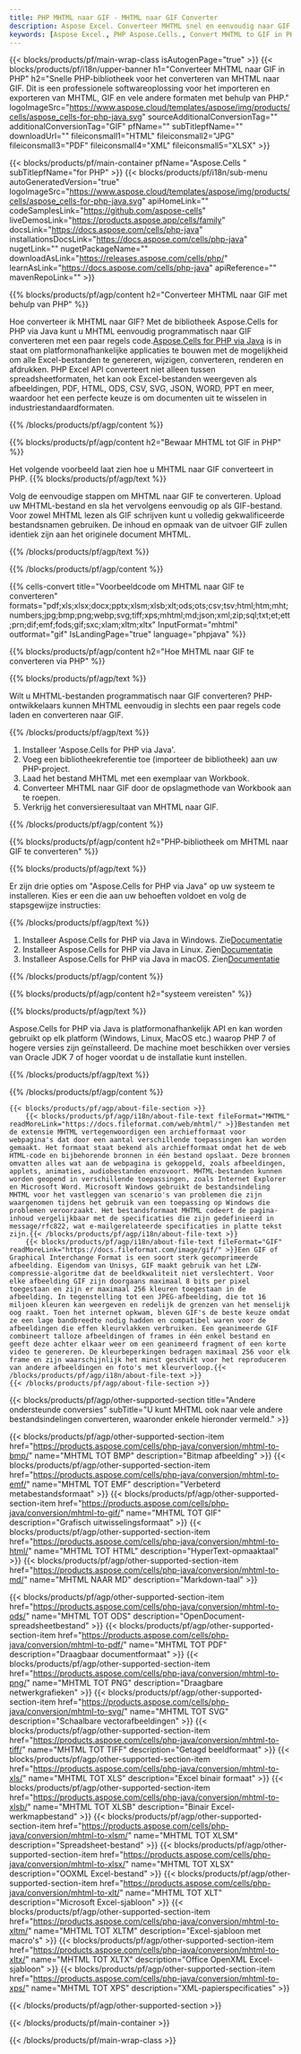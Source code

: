 ```yaml
---
title: PHP MHTML naar GIF - MHTML naar GIF Converter
description: Aspose Excel. Converteer MHTML snel en eenvoudig naar GIF met Aspose.Cells. PHP MHTML naar GIF. PHP Bewaar MHTML naar GIF. Sla MHTML op als GIF met behulp van PHP.
keywords: [Aspose Excel., PHP Aspose.Cells., Convert MHTML to GIF in PHP., Save MHTML to GIF using PHP., PHP MHTML to GIF saveformat., MHTML to GIF Converter., PHP Save MHTML as GIF]
---
```

{{< blocks/products/pf/main-wrap-class isAutogenPage="true" >}}
{{< blocks/products/pf/i18n/upper-banner h1="Converteer MHTML naar GIF in PHP" h2="Snelle PHP-bibliotheek voor het converteren van MHTML naar GIF. Dit is een professionele softwareoplossing voor het importeren en exporteren van MHTML, GIF en vele andere formaten met behulp van PHP." logoImageSrc="https://www.aspose.cloud/templates/aspose/img/products/cells/aspose_cells-for-php-java.svg" sourceAdditionalConversionTag="" additionalConversionTag="GIF" pfName="" subTitlepfName="" downloadUrl="" fileiconsmall1="HTML" fileiconsmall2="JPG" fileiconsmall3="PDF" fileiconsmall4="XML" fileiconsmall5="XLSX" >}}

{{< blocks/products/pf/main-container pfName="Aspose.Cells " subTitlepfName="for PHP" >}}
{{< blocks/products/pf/i18n/sub-menu autoGeneratedVersion="true" logoImageSrc="https://www.aspose.cloud/templates/aspose/img/products/cells/aspose_cells-for-php-java.svg" apiHomeLink="" codeSamplesLink="https://github.com/aspose-cells" liveDemosLink="https://products.aspose.app/cells/family" docsLink="https://docs.aspose.com/cells/php-java" installationsDocsLink="https://docs.aspose.com/cells/php-java" nugetLink="" nugetPackageName="" downloadAsLink="https://releases.aspose.com/cells/php/" learnAsLink="https://docs.aspose.com/cells/php-java" apiReference="" mavenRepoLink="" >}}


{{% blocks/products/pf/agp/content h2="Converteer MHTML naar GIF met behulp van PHP" %}}

 Hoe converteer ik MHTML naar GIF? Met de bibliotheek Aspose.Cells for PHP via Java kunt u MHTML eenvoudig programmatisch naar GIF converteren met een paar regels code.[Aspose.Cells for PHP via Java](https://products.aspose.com/cells/php-java/) is in staat om platformonafhankelijke applicaties te bouwen met de mogelijkheid om alle Excel-bestanden te genereren, wijzigen, converteren, renderen en afdrukken. PHP Excel API converteert niet alleen tussen spreadsheetformaten, het kan ook Excel-bestanden weergeven als afbeeldingen, PDF, HTML, ODS, CSV, SVG, JSON, WORD, PPT en meer, waardoor het een perfecte keuze is om documenten uit te wisselen in industriestandaardformaten.
 
{{% /blocks/products/pf/agp/content %}}

{{% blocks/products/pf/agp/content h2="Bewaar MHTML tot GIF in PHP" %}}

Het volgende voorbeeld laat zien hoe u MHTML naar GIF converteert in PHP.
{{% blocks/products/pf/agp/text %}}

Volg de eenvoudige stappen om MHTML naar GIF te converteren. Upload uw MHTML-bestand en sla het vervolgens eenvoudig op als GIF-bestand. Voor zowel MHTML lezen als GIF schrijven kunt u volledig gekwalificeerde bestandsnamen gebruiken. De inhoud en opmaak van de uitvoer GIF zullen identiek zijn aan het originele document MHTML.

{{% /blocks/products/pf/agp/text %}}

{{% /blocks/products/pf/agp/content %}}

{{% cells-convert title="Voorbeeldcode om MHTML naar GIF te converteren" formats="pdf;xls;xlsx;docx;pptx;xlsm;xlsb;xlt;ods;ots;csv;tsv;html;htm;mht;numbers;jpg;bmp;png;webp;svg;tiff;xps;mhtml;md;json;xml;zip;sql;txt;et;ett;prn;dif;emf;fods;gif;sxc;xlam;xltm;xltx" InputFormat="mhtml" outformat="gif" IsLandingPage="true" language="phpjava" %}}

{{% blocks/products/pf/agp/content h2="Hoe MHTML naar GIF te converteren via PHP" %}}

{{% blocks/products/pf/agp/text %}}

Wilt u MHTML-bestanden programmatisch naar GIF converteren? PHP-ontwikkelaars kunnen MHTML eenvoudig in slechts een paar regels code laden en converteren naar GIF.

{{% /blocks/products/pf/agp/text %}}

1.  Installeer 'Aspose.Cells for PHP via Java'.
1.  Voeg een bibliotheekreferentie toe (importeer de bibliotheek) aan uw PHP-project.
1.  Laad het bestand MHTML met een exemplaar van Workbook.
1.  Converteer MHTML naar GIF door de opslagmethode van Workbook aan te roepen.
1.  Verkrijg het conversieresultaat van MHTML naar GIF.

{{% /blocks/products/pf/agp/content %}}

{{% blocks/products/pf/agp/content h2="PHP-bibliotheek om MHTML naar GIF te converteren" %}}

{{% blocks/products/pf/agp/text %}}

Er zijn drie opties om "Aspose.Cells for PHP via Java" op uw systeem te installeren. Kies er een die aan uw behoeften voldoet en volg de stapsgewijze instructies:

{{% /blocks/products/pf/agp/text %}}

1.  Installeer Aspose.Cells for PHP via Java in Windows. Zie[Documentatie](https://docs.aspose.com/cells/php-java/setup-and-installation-guidelines/#windows)
1.  Installeer Aspose.Cells for PHP via Java in Linux. Zien[Documentatie](https://docs.aspose.com/cells/php-java/setup-and-installation-guidelines/#linux)
1.  Installeer Aspose.Cells for PHP via Java in macOS. Zien[Documentatie](https://docs.aspose.com/cells/php-java/setup-and-installation-guidelines/#mac)

{{% /blocks/products/pf/agp/content %}}

{{% blocks/products/pf/agp/content h2="systeem vereisten" %}}

{{% blocks/products/pf/agp/text %}}

Aspose.Cells for PHP via Java is platformonafhankelijk API en kan worden gebruikt op elk platform (Windows, Linux, MacOS etc.) waarop PHP 7 of hogere versies zijn geïnstalleerd. De machine moet beschikken over versies van Oracle JDK 7 of hoger voordat u de installatie kunt instellen.
 
{{% /blocks/products/pf/agp/text %}}


{{% /blocks/products/pf/agp/content %}}

<!-- aboutfile Starts -->
    {{< blocks/products/pf/agp/about-file-section >}}
        {{< blocks/products/pf/agp/i18n/about-file-text fileFormat="MHTML" readMoreLink="https://docs.fileformat.com/web/mhtml/" >}}Bestanden met de extensie MHTML vertegenwoordigen een archiefformaat voor webpagina's dat door een aantal verschillende toepassingen kan worden gemaakt. Het formaat staat bekend als archiefformaat omdat het de web HTML-code en bijbehorende bronnen in één bestand opslaat. Deze bronnen omvatten alles wat aan de webpagina is gekoppeld, zoals afbeeldingen, applets, animaties, audiobestanden enzovoort. MHTML-bestanden kunnen worden geopend in verschillende toepassingen, zoals Internet Explorer en Microsoft Word. Microsoft Windows gebruikt de bestandsindeling MHTML voor het vastleggen van scenario's van problemen die zijn waargenomen tijdens het gebruik van een toepassing op Windows die problemen veroorzaakt. Het bestandsformaat MHTML codeert de pagina-inhoud vergelijkbaar met de specificaties die zijn gedefinieerd in message/rfc822, wat e-mailgerelateerde specificaties in platte tekst zijn.{{< /blocks/products/pf/agp/i18n/about-file-text >}}
        {{< blocks/products/pf/agp/i18n/about-file-text fileFormat="GIF" readMoreLink="https://docs.fileformat.com/image/gif/" >}}Een GIF of Graphical Interchange Format is een soort sterk gecomprimeerde afbeelding. Eigendom van Unisys, GIF maakt gebruik van het LZW-compressie-algoritme dat de beeldkwaliteit niet verslechtert. Voor elke afbeelding GIF zijn doorgaans maximaal 8 bits per pixel toegestaan en zijn er maximaal 256 kleuren toegestaan in de afbeelding. In tegenstelling tot een JPEG-afbeelding, die tot 16 miljoen kleuren kan weergeven en redelijk de grenzen van het menselijk oog raakt. Toen het internet opkwam, bleven GIF's de beste keuze omdat ze een lage bandbreedte nodig hadden en compatibel waren voor de afbeeldingen die effen kleurvlakken verbruiken. Een geanimeerde GIF combineert talloze afbeeldingen of frames in één enkel bestand en geeft deze achter elkaar weer om een geanimeerd fragment of een korte video te genereren. De kleurbeperkingen bedragen maximaal 256 voor elk frame en zijn waarschijnlijk het minst geschikt voor het reproduceren van andere afbeeldingen en foto's met kleurverloop.{{< /blocks/products/pf/agp/i18n/about-file-text >}}
    {{< /blocks/products/pf/agp/about-file-section >}}
<!-- aboutfile Ends -->

{{< blocks/products/pf/agp/other-supported-section title="Andere ondersteunde conversies" subTitle="U kunt MHTML ook naar vele andere bestandsindelingen converteren, waaronder enkele hieronder vermeld." >}}

{{< blocks/products/pf/agp/other-supported-section-item href="https://products.aspose.com/cells/php-java/conversion/mhtml-to-bmp/" name="MHTML TOT BMP" description="Bitmap afbeelding" >}}
{{< blocks/products/pf/agp/other-supported-section-item href="https://products.aspose.com/cells/php-java/conversion/mhtml-to-emf/" name="MHTML TOT EMF" description="Verbeterd metabestandsformaat" >}}
{{< blocks/products/pf/agp/other-supported-section-item href="https://products.aspose.com/cells/php-java/conversion/mhtml-to-gif/" name="MHTML TOT GIF" description="Grafisch uitwisselingsformaat" >}}
{{< blocks/products/pf/agp/other-supported-section-item href="https://products.aspose.com/cells/php-java/conversion/mhtml-to-html/" name="MHTML TOT HTML" description="HyperText-opmaaktaal" >}}
{{< blocks/products/pf/agp/other-supported-section-item href="https://products.aspose.com/cells/php-java/conversion/mhtml-to-md/" name="MHTML NAAR MD" description="Markdown-taal" >}}

{{< blocks/products/pf/agp/other-supported-section-item href="https://products.aspose.com/cells/php-java/conversion/mhtml-to-ods/" name="MHTML TOT ODS" description="OpenDocument-spreadsheetbestand" >}}
{{< blocks/products/pf/agp/other-supported-section-item href="https://products.aspose.com/cells/php-java/conversion/mhtml-to-pdf/" name="MHTML TOT PDF" description="Draagbaar documentformaat" >}}
{{< blocks/products/pf/agp/other-supported-section-item href="https://products.aspose.com/cells/php-java/conversion/mhtml-to-png/" name="MHTML TOT PNG" description="Draagbare netwerkgrafieken" >}}
{{< blocks/products/pf/agp/other-supported-section-item href="https://products.aspose.com/cells/php-java/conversion/mhtml-to-svg/" name="MHTML TOT SVG" description="Schaalbare vectorafbeeldingen" >}}
{{< blocks/products/pf/agp/other-supported-section-item href="https://products.aspose.com/cells/php-java/conversion/mhtml-to-tiff/" name="MHTML TOT TIFF" description="Getagd beeldformaat" >}}
{{< blocks/products/pf/agp/other-supported-section-item href="https://products.aspose.com/cells/php-java/conversion/mhtml-to-xls/" name="MHTML TOT XLS" description="Excel binair formaat" >}}
{{< blocks/products/pf/agp/other-supported-section-item href="https://products.aspose.com/cells/php-java/conversion/mhtml-to-xlsb/" name="MHTML TOT XLSB" description="Binair Excel-werkmapbestand" >}}
{{< blocks/products/pf/agp/other-supported-section-item href="https://products.aspose.com/cells/php-java/conversion/mhtml-to-xlsm/" name="MHTML TOT XLSM" description="Spreadsheet-bestand" >}}
{{< blocks/products/pf/agp/other-supported-section-item href="https://products.aspose.com/cells/php-java/conversion/mhtml-to-xlsx/" name="MHTML TOT XLSX" description="OOXML Excel-bestand" >}}
{{< blocks/products/pf/agp/other-supported-section-item href="https://products.aspose.com/cells/php-java/conversion/mhtml-to-xlt/" name="MHTML TOT XLT" description="Microsoft Excel-sjabloon" >}}
{{< blocks/products/pf/agp/other-supported-section-item href="https://products.aspose.com/cells/php-java/conversion/mhtml-to-xltm/" name="MHTML TOT XLTM" description="Excel-sjabloon met macro\'s" >}}
{{< blocks/products/pf/agp/other-supported-section-item href="https://products.aspose.com/cells/php-java/conversion/mhtml-to-xltx/" name="MHTML TOT XLTX" description="Office OpenXML Excel-sjabloon" >}}
{{< blocks/products/pf/agp/other-supported-section-item href="https://products.aspose.com/cells/php-java/conversion/mhtml-to-xps/" name="MHTML TOT XPS" description="XML-papierspecificaties" >}}

{{< /blocks/products/pf/agp/other-supported-section >}}

{{< /blocks/products/pf/main-container >}}
    
{{< /blocks/products/pf/main-wrap-class >}}
